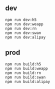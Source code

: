 ## dev

```
npm run dev:h5
npm run dev:weapp
npm run dev:rn
npm run dev:swan
npm run dev:alipay
```

## prod

```
npm run build:h5
npm run build:weapp
npm run build:rn
npm run build:swan
npm run build:alipay
```
